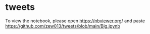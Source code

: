 # tweets
To view the notebook, please open https://nbviewer.org/ and paste https://github.com/zew013/tweets/blob/main/Big.ipynb
